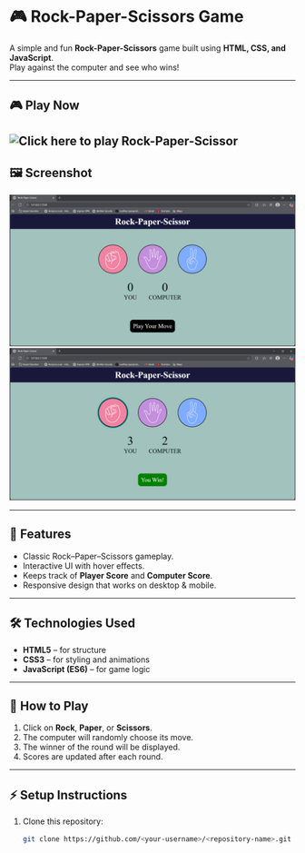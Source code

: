 # 🎮 Rock-Paper-Scissors Game  

A simple and fun **Rock-Paper-Scissors** game built using **HTML, CSS, and JavaScript**.  
Play against the computer and see who wins!  

---

## 🎮 Play Now
![Click here to play Rock-Paper-Scissor](https://raveenakumari24.github.io/Rock-Paper-Scissors/)
---

## 🖼️ Screenshot  
![Game Screenshot](rps1.png)  
![Game Screenshot](rps2.png)  

---

## 📌 Features  
- Classic Rock–Paper–Scissors gameplay.  
- Interactive UI with hover effects.  
- Keeps track of **Player Score** and **Computer Score**.  
- Responsive design that works on desktop & mobile.  

---

## 🛠️ Technologies Used  
- **HTML5** – for structure  
- **CSS3** – for styling and animations  
- **JavaScript (ES6)** – for game logic  

---

## 🎯 How to Play  
1. Click on **Rock**, **Paper**, or **Scissors**.  
2. The computer will randomly choose its move.  
3. The winner of the round will be displayed.  
4. Scores are updated after each round.  

---

## ⚡ Setup Instructions  
1. Clone this repository:  
   ```bash
   git clone https://github.com/<your-username>/<repository-name>.git
